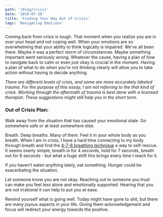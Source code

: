 ```yaml
---
path: '/blog/crisis'
date: '2019-07-10'
title: 'Finding Your Way Out of Crisis'
tags: 'Navigating Emotions'
---
```



Coming back from crisis is tough.  That moment when you realize you are in over your head and not coping well.  When your emotions are so overwhelming that your ability to think logically is impaired.  We’ve all been there.  Maybe it was a perfect storm of circumstances.  Maybe something important went seriously wrong.  Whatever the cause, having a plan of how to navigate back to calm or even just okay is crucial in the moment.  Having a plan of what to do when you’re not thinking clearly will allow you to take action without having to decide anything.

_There are different levels of crisis, and some are more accurately labeled trauma.  For the purpose of this essay, I am not referring to the that kind of crisis.  Working through the aftermath of trauma is best done with a licensed therapist. These suggestions might still help you in the short term._

### Out of Crisis Plan:
Walk away from the situation that has caused your emotional state.  Go somewhere safe or at least somewhere else.

Breath.  Deep breaths.  Many of them.  Feel it in your whole body as you breath.  When I am in crisis, I have a hard time connecting to my body through breath and find the [4-7-8 breathing technique](https://www.drweil.com/health-wellness/body-mind-spirit/stress-anxiety/breathing-three-exercises/)  a way to self-rescue.  It seems overly simple, breath in for 4 seconds, hold for 7 seconds, breath out for 8 seconds - but what a huge shift this brings every time I reach for it.

If you haven’t eaten anything lately, eat something.  Hunger could be exacerbating the situation.

Let someone know you are not okay.  Reaching out to someone you trust can make you feel less alone and emotionally supported.  Hearing that you are not irrational it can help to put you at ease.  

Remind yourself what is going well.  Today might have gone to shit, but there are many joyous aspects in your life.  Giving them acknowledgement and focus will redirect your energy towards the positive.